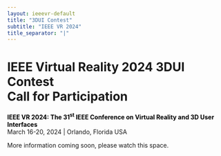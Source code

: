 ```yaml
---
layout: ieeevr-default
title: "3DUI Contest"
subtitle: "IEEE VR 2024"
title_separator: "|"
---
```


<script type="text/javascript">
    $(document).ready(function(){
		var email = ""; 
		var domain = "ieeevr.org"; 

	    email = "contest2024"; 		
		$(".contest").html("<span class='text-nowrap'><a href=javascript:location='" + "mail" + "to:" + email + "@" + domain + "'><i class='fas fa-fw fa-envelope-square emailIconSm' style=''></i><i class='emailTextSm'>" + email + "@" + domain + "</a></i></span>");            
	});
</script>
<div>
    <h1 id="cfp-3dui-contest">IEEE Virtual Reality 2024 3DUI Contest <br /> Call for Participation<div class="floatRight"><span class="contest"></span></div></h1>
    <p>
        <strong style="color: black">IEEE VR 2024: The 31<sup>st</sup> IEEE Conference on Virtual Reality and 3D User Interfaces</strong><br />
            March 16-20, 2024 | Orlando, Florida USA
    </p>
    <p>
        More information coming soon, please watch this space.
    </p>
</div>

<script>
 /***
<div>
   <h1 id="cfp-3dui-contest"> IEEE Virtual Reality 2023 3DUI Contest <br /> Call for Participation </h1>

<p>
    <strong style="color: black">IEEE VR 2023: the 30th IEEE Conference on Virtual Reality and 3D User Interfaces</strong>
    <br />
    March 25-29, 2023, Hybrid
    <a href="https://ieeevr.org/2023/">https://ieeevr.org/2023/</a>
    <br />
    Contest Registrations can be made via email to  <a href="mailto:contest2023@ieeevr.org">contest2023@ieeevr.org</a>, final submissions can be made through the Online System: <a href="https://new.precisionconference.com/~vr">https://new.precisionconference.com/~vr</a>.
</p>

<h2 id="important-dates"> Important Dates - All deadlines are Anywhere on Earth (AoE)</h2>
Each deadline is 23:59:59 AoE (Anywhere on Earth) == GMT/UTC-12:00 on the stated day, no matter where the submitter is located. A convenient tool to see when 
AoE is for your local time is setting your location at 1 and Baker Island (which uses AoE) for: <a href="https://www.timeanddate.com/worldclock/meeting.html">https://www.timeanddate.com/worldclock/meeting.html</a>
<ul>
    <li><strong>December 22, 2022</strong>: Contest registration (project title and team members </li>
    <li><strong>January 18, 2023</strong>: Submission of two-page abstract and video</li>
    <li><strong>January 30, 2023</strong>: Notification of which entries are accepted </li>
    <li><strong>February 8, 2023</strong>: Camera ready version</li>
</ul>

<h2 id="Overview">Overview</h2>
    <p>
    This year, the IEEE VR 2023 will hold the 14th annual 3DUI Contest. It is open to anyone interested in 3D User Interfaces (3DUIs) and Virtual Reality, from researchers to students, enthusiasts, and professionals. The purpose of the contest is to stimulate innovative and creative solutions to challenging 3DUI problems. The theme of this year is  <strong> “Metaverse Privacy - Authentication Using 3D User Interfaces”</strong>. Participants need to create and submit an original 3DUI project. This may include VR/AR/MR-driven 3DUI systems that IEEE VR attendants can run with their own devices. You have to create an environment that will allow people to visualize and interact with the chosen topic areas. The challenge for this year is for the contestant to implement a novel authentication technique using 3DUI  (e.g., 3D manipulation, head pointing, gaze selection, etc.) with the emphases on privacy, security, and usability for the proposed application. Due to the circumstance, we specifically do not request or make it a prerequisite to include user evaluations. 
</p>

<p>We expect the following functionality:
        <ul>
            <li>It should provide a 3D authentication mechanism for VR systems to verify users. For example, with your 3D interface, users can use a set of 3D gestures as the password to login to a system. Please do not limit to 3D gestures, we highly encourage innovative 3D authentication interfaces. </li>
            <li>One or multiple potential users should be able to interact in the 3D environment </li>
            <li>Teams should provide a downloadable program for IEEE VR attendants to test</li>
            <li>The project should present novel 3DUI techniques and focus on a technical contribution</li>
            <li>A classic 3DUI technique should be included and adapted for the specific use case (for examples, see:<a href="https://www.youtube.com/watch?v=cPb32YG3t1c">https://www.youtube.com/watch?v=cPb32YG3t1c</a>) </li>
            <li>The simulation could be played standalone, or networked. A user should be able to experience the application for at least 7 minutes time</li>
            <li>Optionally, the project could include an evaluation or the reporting of performance metrics </li>
        </ul>
</p>
    <p>
        Submissions will be evaluated through the following criterias:
        <ul>
            <li>Efficiency and convenience of user operations </li>
            <li>Security of the authentication mechanism </li>
            <li>Novelty of the design </li>
        </ul>
        Selected contestants will be required to provide a software demonstration of their solutions using OpenXR standard and are compatible with consumer mixed reality hardware. 
    </p>

<h2 id="eligibility">Eligibility</h2>
    <p>
        The 3DUI Contest is open to anyone interested in 3DUIs — researchers, students, hobbyists, professionals, or anyone else. Requirements for the selection and presentation are specified below.
    </p>

<h2 id="rules">Rules</h2>
    <p>
        The submitted solutions have to fulfill the following rules to be considered for acceptance and presentation during IEEE VR 2023: 
        <ul>
            <li>Submissions have to present a 3DUI solution:
                <ul>
                    <li>Which covers the topics of <strong> “Metaverse Privacy - Authentication Using 3D User Interfaces”,</strong> more features or unlisted features are encouraged. It will be considered in the evaluation phase.</li>
                    <li>Describe which of the 3DUI techniques has/have been extended. </li>
                    <li>Projects must be submitted with a video (between 3 and 5 minutes) and compiled version. </li>
                    <li>Must be compatible with OpenXR standard  (<a href="https://www.khronos.org/openxr/">https://www.khronos.org/openxr/ </a>). </li>
                </ul>
            </li>
            <li>The developed 3DUI should
                <ul>
                    <li>… be innovative and technically sound,</li>
                    <li>… provide high usability,</li>
                    <li>… be aesthetically pleasing, and</li>
                    <li>… be enjoyable and thought-provoking.</li>
                </ul>
            </li>
        </ul>
    </p>

<h2 id="teams">Teams</h2>
<p>
    Teams of up to <strong>ten people</strong> may submit solutions.
</p>
    
<h2 id="paper">Paper</h2>
<p>
Teams must submit a short paper of two pages, with a description of the solution, details about the software developed, a brief description of the closest related work and how your system is novel, and a description of how you iterated upon the design. If your submission is accepted, this paper will be included in the IEEE VR Conference proceedings as a two-page extended abstract describing the contest solution, and therefore must be formatted using the IEEE Computer Society format as specified for VR conference papers. 
</p>

<h2 id="video">Video</h2>
<p>
Teams will also submit a video that presents the solution to the public, including an explanation of the equipment, software, and interaction techniques used to solve the problem. If your submission is accepted, the video will be made publicly available. Videos should have a length of <strong>approximately 4 minutes</strong> and should include the title along with the names and affiliations of the contestants. The submitted file should be a high-quality compressed video with a size of no more than 300 MB and submitted via the submission system or a link to an unlisted youtube video/alike.
</p>

<h2 id="demonstration">Demonstration</h2>
<p>
If your submission is accepted, you will participate in an (hybrid) demo session at the conference, where you will showcase your work to the IEEE VR community. Since this year's contest will be judged at IEEE VR, we will invite various judges from the community to judge your solution. The judging criteria are novelty, usability, security, and the relevance of the topic. We will further offer on-site judging for all conference attendees. Contestants are expected to have their set-up prepared for demoing their individual solutions, please note that at least one author of each accepted work should be on-site or remotely during the 3DUI session as part of IEEE VR. 
</p> 
<p>
The final score will be the combination of the expert judges’ scores plus the audience scores. The winning team with the highest score will be awarded.
</p>

<h2>Contest Registration - due December 22, 2022</h2>
<p>
Teams should register their project title, a contact email, and the team members upfront via email to contest2023@ieeevr.org.
</p>
    
<h2>Abstract and Video Submission - due January 18, 2023</h2>
<p>
Teams should submit their abstract paper and a high quality video through the online submission system: <a href="https://new.precisionconference.com/~vr">https://new.precisionconference.com/~vr</a>
</p>
<p>
   Submissions must be in English and must be prepared in IEEE Computer Society VGTC format (<a href="https://tc.computer.org/vgtc/publications/conference/">https://tc.computer.org/vgtc/publications/conference/</a>) and submitted as PDF. We highly encourage authors to use the LaTeX template (<a href="https://www.cspaul.com/vgtc/vgtc_conference_latex.zip">https://www.cspaul.com/vgtc/vgtc_conference_latex.zip</a>). Authors who choose to use the Word template need to ensure that their PDF submission matches the format.
</p>

<h2 id="contacts">Contacts <div class="floatRight"><span class="contest"></span></div></h2>	
<p>
    3DUI Contest Chairs:
    <ul>   
        <li>Elham Ellie Ebrahimi, University of North Carolina, Wilmington, USA</li>
        <li>BoYu Gao, Jinan University, China </li>
        <li>Chao Mei, Meta Reality Labs, USA</li>
        <li>Thammathip Piumsomboon, University of Canterbury, New Zealand</li>
    </ul>
</p>


</div>
***/ 
</script>